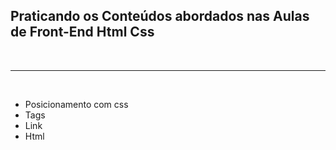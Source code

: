 ## Praticando os Conteúdos abordados nas Aulas de Front-End Html Css
<br>

----
<br>

<ul>
<li>Posicionamento com css</li>
<li>Tags</li>
<li>Link</li>
<li>Html</li>
</ul>







